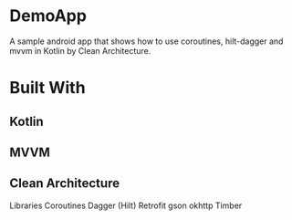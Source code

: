 # DemoApp

A sample android app that shows how to use coroutines, hilt-dagger and mvvm in Kotlin by Clean Architecture.

# Built With
## Kotlin
## MVVM
## Clean Architecture

Libraries
Coroutines
Dagger (Hilt)
Retrofit
gson
okhttp
Timber
